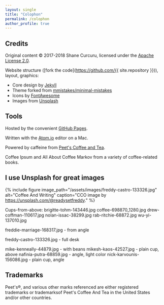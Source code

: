```yaml
---
layout: single
title: "Colophon"
permalink: /colophon
author_profile: true
---
```


## Credits

Original content &copy; 2017-2018 Shane Curcuru, licensed under the [Apache License 2.0](https://www.apache.org/licenses/LICENSE-2.0.html).

Website structure ([fork the code](https://github.com/{{ site.repository }})), layout, graphics:

- Core design by [Jekyll](https://jekyllrb.com/)
- Theme forked from [mmistakes/minimal-mistakes](https://github.com/mmistakes/minimal-mistakes)
- Icons by [FontAwesome](http://fontawesome.io/)
- Images from [Unsplash](https://unsplash.com/)

## Tools

Hosted by the convenient [GitHub Pages](https://pages.github.com/).

Written with the [Atom.io](https://atom.io/) editor on a Mac.

Powered by caffeine from [Peet's Coffee and Tea](http://www.peets.com/).

Coffee Ipsum and All About Coffee Markov from a variety of coffee-related books.

## I use Unsplash for great images

{% include figure image_path="/assets/images/freddy-castro-133326.jpg" alt="Coffee And Writing" caption="CCO image by https://unsplash.com/@readysetfreddy." %}

Cups-from-above:
brigitte-tohm-143446.jpg
coffee-698870_1280.jpg
drew-coffman-110617.jpg
nolan-issac-38299.jpg
rab-ritchie-68872.jpg
wu-yi-137010.jpg

freddie-marriage-168317.jpg - from angle

freddy-castro-133326.jpg - full desk

mike-kenneally-44879.jpg - with beans
mikesh-kaos-42527.jpg - plain cup, above
nafinia-putra-68859.jpg - angle, light color
nick-karvounis-156086.jpg - plain cup, angle

## Trademarks

Peet's®, and various other marks referenced are either registered trademarks or trademarksof Peet's Coffee And Tea in the United States and/or other countries.